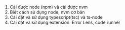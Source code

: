 1. Cài được node (npm) và cài được nvm
2. Biết cách sử dụng node, nvm cơ bản
3. Cài đặt và sử dụng typescript(tsc) và ts-node
4. Cài đặt và sử dụng extension: Error Lens, code runner
